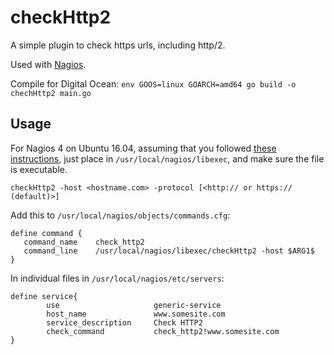 # checkHttp2

A simple plugin to check https urls, including http/2.

Used with [Nagios](https://www.nagios.org/).

Compile for Digital Ocean: `env GOOS=linux GOARCH=amd64 go build -o chechHttp2 main.go`

## Usage

For Nagios 4 on Ubuntu 16.04, assuming that you followed [
these instructions](https://www.digitalocean.com/community/tutorials/how-to-install-nagios-4-and-monitor-your-servers-on-ubuntu-16-04),
just place in `/usr/local/nagios/libexec`, and make sure the file is executable.

~~~
checkHttp2 -host <hostname.com> -protocol [<http:// or https:// (default)>]
~~~



Add this to `/usr/local/nagios/objects/commands.cfg`:

~~~
define command {
   command_name    check_http2
   command_line    /usr/local/nagios/libexec/checkHttp2 -host $ARG1$
}
~~~

In individual files in `/usr/local/nagios/etc/servers`:

~~~
define service{
        use                     generic-service
        host_name               www.somesite.com
        service_description     Check HTTP2
        check_command           check_http2!www.somesite.com
}
~~~